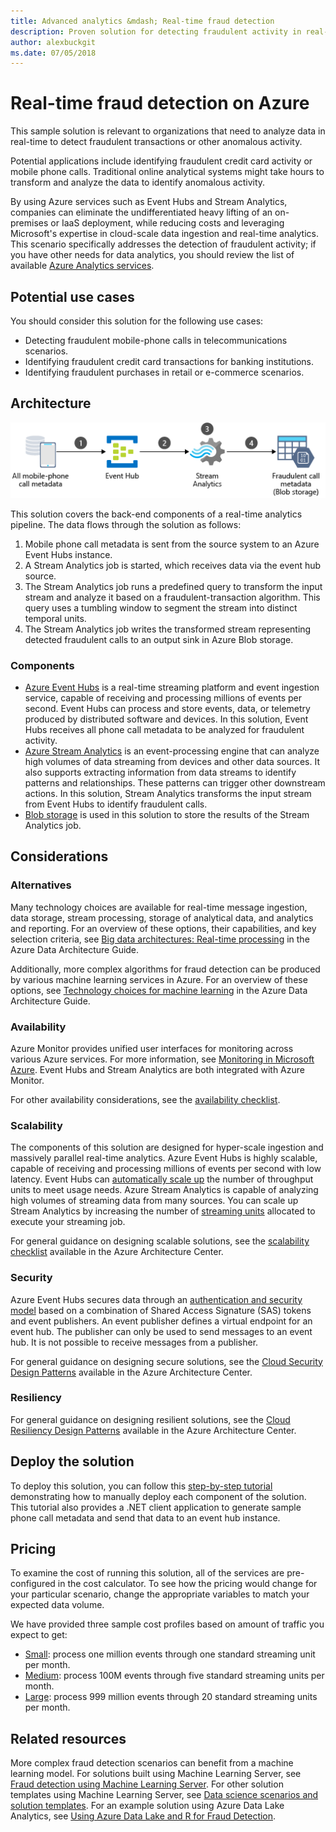 ```yaml
---
title: Advanced analytics &mdash; Real-time fraud detection 
description: Proven solution for detecting fraudulent activity in real-time using Azure Event Hubs and Stream Analytics.
author: alexbuckgit
ms.date: 07/05/2018
---
```


# Real-time fraud detection on Azure

This sample solution is relevant to organizations that need to analyze data in real-time to detect fraudulent transactions or other anomalous activity.

Potential applications include identifying fraudulent credit card activity or mobile phone calls. Traditional online analytical systems might take hours to transform and analyze the data to identify anomalous activity. 

By using Azure services such as Event Hubs and Stream Analytics, companies can eliminate the undifferentiated heavy lifting of an on-premises or IaaS deployment, while reducing costs and leveraging Microsoft's expertise in cloud-scale data ingestion and real-time analytics. This scenario specifically addresses the detection of fraudulent activity; if you have other needs for data analytics, you should review the list of available [Azure Analytics services][product-category].

## Potential use cases

You should consider this solution for the following use cases:

* Detecting fraudulent mobile-phone calls in telecommunications scenarios.
* Identifying fraudulent credit card transactions for banking institutions.
* Identifying fraudulent purchases in retail or e-commerce scenarios.

## Architecture

![Architecture overview of the Azure components of a real-time fraud detection solution][architecture-diagram]

This solution covers the back-end components of a real-time analytics pipeline. The data flows through the solution as follows:

1. Mobile phone call metadata is sent from the source system to an Azure Event Hubs instance. 
2. A Stream Analytics job is started, which receives data via the event hub source.
3. The Stream Analytics job runs a predefined query to transform the input stream and analyze it based on a fraudulent-transaction algorithm. This query uses a tumbling window to segment the stream into distinct temporal units.
4. The Stream Analytics job writes the transformed stream representing detected fraudulent calls to an output sink in Azure Blob storage.

### Components

* [Azure Event Hubs][docs-event-hubs] is a real-time streaming platform and event ingestion service, capable of receiving and processing millions of events per second. Event Hubs can process and store events, data, or telemetry produced by distributed software and devices. In this solution, Event Hubs receives all phone call metadata to be analyzed for fraudulent activity.
* [Azure Stream Analytics][docs-stream-analytics] is an event-processing engine that can analyze high volumes of data streaming from devices and other data sources. It also supports extracting information from data streams to identify patterns and relationships. These patterns can trigger other downstream actions. In this solution, Stream Analytics transforms the input stream from Event Hubs to identify fraudulent calls.
* [Blob storage][docs-blob-storage] is used in this solution to store the results of the Stream Analytics job.

## Considerations

### Alternatives

Many technology choices are available for real-time message ingestion, data storage, stream processing, storage of analytical data, and analytics and reporting. For an overview of these options, their capabilities, and key selection criteria, see [Big data architectures: Real-time processing](/azure/architecture/data-guide/technology-choices/real-time-ingestion) in the Azure Data Architecture Guide.

Additionally, more complex algorithms for fraud detection can be produced by various machine learning services in Azure. For an overview of these options, see [Technology choices for machine learning](/azure/architecture/data-guide/technology-choices/data-science-and-machine-learning) in the Azure Data Architecture Guide.

### Availability

Azure Monitor provides unified user interfaces for monitoring across various Azure services. For more information, see [Monitoring in Microsoft Azure](/azure/monitoring-and-diagnostics/monitoring-overview). Event Hubs and Stream Analytics are both integrated with Azure Monitor. 

For other availability considerations, see the [availability checklist][availability].

### Scalability

The components of this solution are designed for hyper-scale ingestion and massively parallel real-time analytics. Azure Event Hubs is highly scalable, capable of receiving and processing millions of events per second with low latency.  Event Hubs can [automatically scale up](/azure/event-hubs/event-hubs-auto-inflate) the number of throughput units to meet usage needs. Azure Stream Analytics is capable of analyzing high volumes of streaming data from many sources. You can scale up Stream Analytics by increasing the number of [streaming units](/azure/stream-analytics/stream-analytics-streaming-unit-consumption) allocated to execute your streaming job.

For general guidance on designing scalable solutions, see the [scalability checklist][scalability] available in the Azure Architecture Center.

### Security

Azure Event Hubs secures data through an [authentication and security model][docs-event-hubs-security-model] based on a combination of Shared Access Signature (SAS) tokens and event publishers. An event publisher defines a virtual endpoint for an event hub. The publisher can only be used to send messages to an event hub. It is not possible to receive messages from a publisher.

For general guidance on designing secure solutions, see the [Cloud Security Design Patterns][security] available in the Azure Architecture Center.

### Resiliency

For general guidance on designing resilient solutions, see the [Cloud Resiliency Design Patterns][resiliency] available in the Azure Architecture Center.

## Deploy the solution

To deploy this solution, you can follow this [step-by-step tutorial][tutorial] demonstrating how to manually deploy each component of the solution. This tutorial also provides a .NET client application to generate sample phone call metadata and send that data to an event hub instance. 

## Pricing

To examine the cost of running this solution, all of the services are pre-configured in the cost calculator.  To see how the pricing would change for your particular scenario, change the appropriate variables to match your expected data volume.

We have provided three sample cost profiles based on amount of traffic you expect to get:

* [Small][small-pricing]: process one million events through one standard streaming unit per month.
* [Medium][medium-pricing]: process 100M events through five standard streaming units per month.
* [Large][large-pricing]: process 999 million events through 20 standard streaming units per month.

## Related resources

More complex fraud detection scenarios can benefit from a machine learning model. For solutions built using Machine Learning Server, see [Fraud detection using Machine Learning Server][r-server-fraud-detection]. For other solution templates using Machine Learning Server, see [Data science scenarios and solution templates][docs-r-server-sample-solutions]. For an example solution using Azure Data Lake Analytics, see [Using Azure Data Lake and R for Fraud Detection][technet-fraud-detection].  

<!-- links -->
[product-category]: https://azure.microsoft.com/product-categories/analytics/
[tutorial]: /azure/stream-analytics/stream-analytics-real-time-fraud-detection
[small-pricing]: https://azure.com/e/74149ec312c049ccba79bfb3cfa67606
[medium-pricing]: https://azure.com/e/4fc94f7376de484d8ae67a6958cae60a
[large-pricing]: https://azure.com/e/7da8804396f9428a984578700003ba42
[architecture-diagram]: ./images/architecture-diagram-fraud-detection.png
[docs-event-hubs]: /azure/event-hubs/event-hubs-what-is-event-hubs
[docs-event-hubs-security-model]: /azure/event-hubs/event-hubs-authentication-and-security-model-overview
[docs-stream-analytics]: /azure/stream-analytics/stream-analytics-introduction
[docs-blob-storage]: /azure/storage/blobs/storage-blobs-introduction
[docs-r-server-sample-solutions]: /machine-learning-server/r/sample-solutions
[r-server-fraud-detection]: https://microsoft.github.io/r-server-fraud-detection/
[technet-fraud-detection]: https://blogs.technet.microsoft.com/machinelearning/2017/06/28/using-azure-data-lake-and-r-for-fraud-detection/
[availability]: /azure/architecture/checklist/availability
[scalability]: /azure/architecture/checklist/scalability
[resiliency]: /azure/architecture/patterns/category/resiliency/
[security]: /azure/architecture/patterns/category/security
